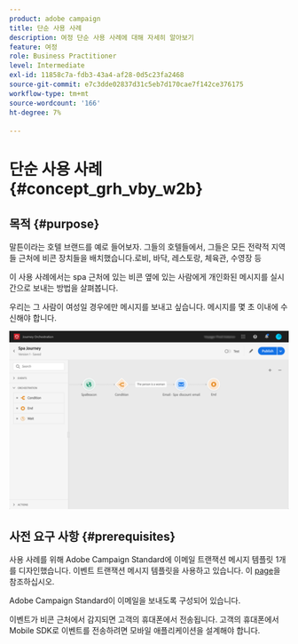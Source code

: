 ```yaml
---
product: adobe campaign
title: 단순 사용 사례
description: 여정 단순 사용 사례에 대해 자세히 알아보기
feature: 여정
role: Business Practitioner
level: Intermediate
exl-id: 11858c7a-fdb3-43a4-af28-0d5c23fa2468
source-git-commit: e7c3dde02837d31c5eb7d170cae7f142ce376175
workflow-type: tm+mt
source-wordcount: '166'
ht-degree: 7%

---
```


# 단순 사용 사례{#concept_grh_vby_w2b}

## 목적 {#purpose}

말튼이라는 호텔 브랜드를 예로 들어보자. 그들의 호텔들에서, 그들은 모든 전략적 지역들 근처에 비콘 장치들을 배치했습니다.로비, 바닥, 레스토랑, 체육관, 수영장 등

이 사용 사례에서는 spa 근처에 있는 비콘 옆에 있는 사람에게 개인화된 메시지를 실시간으로 보내는 방법을 살펴봅니다.

우리는 그 사람이 여성일 경우에만 메시지를 보내고 싶습니다. 메시지를 몇 초 이내에 수신해야 합니다.

![](../assets/journeyuc1_16.png)

## 사전 요구 사항 {#prerequisites}

사용 사례를 위해 Adobe Campaign Standard에 이메일 트랜잭션 메시지 템플릿 1개를 디자인했습니다. 이벤트 트랜잭션 메시지 템플릿을 사용하고 있습니다. 이 [page]()을 참조하십시오.

Adobe Campaign Standard이 이메일을 보내도록 구성되어 있습니다.

이벤트가 비콘 근처에서 감지되면 고객의 휴대폰에서 전송됩니다. 고객의 휴대폰에서 Mobile SDK로 이벤트를 전송하려면 모바일 애플리케이션을 설계해야 합니다.
